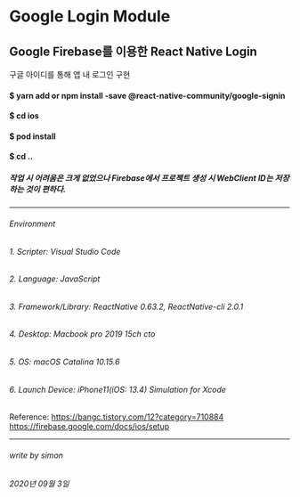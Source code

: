 Google Login Module
===================


Google Firebase를 이용한 React Native Login
-----------------------------------------


구글 아이디를 통해 앱 내 로그인 구현

#### $ yarn add or npm install -save @react-native-community/google-signin
#### $ cd ios 
#### $ pod install 
#### $ cd ..

##### 작업 시 어려움은 크게 없었으나 Firebase에서 프로젝트 생성 시 WebClient ID는 저장하는 것이 편하다. 


-------------------------------------------------


###### Environment

###### 1. Scripter: Visual Studio Code
###### 2. Language: JavaScript
###### 3. Framework/Library: ReactNative 0.63.2, ReactNative-cli 2.0.1
###### 4. Desktop: Macbook pro 2019 15ch cto
###### 5. OS: macOS Catalina 10.15.6
###### 6. Launch Device: iPhone11(iOS: 13.4) Simulation for Xcode

 Reference: 
 <https://bangc.tistory.com/12?category=710884>
 <https://firebase.google.com/docs/ios/setup>


---------------------------------------------------

###### write by simon

###### 2020년 09월 3일

